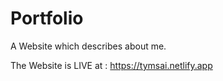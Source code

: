 # Portfolio

A Website which describes about me.

The Website is LIVE at : https://tymsai.netlify.app
